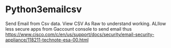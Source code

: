 # Python3emailcsv
Send Email from Csv data.
View CSV As Raw to understand working.
ALllow less secure apps from Gaccount console to send email thus
https://www.cisco.com/c/en/us/support/docs/security/email-security-appliance/118211-technote-esa-00.html
